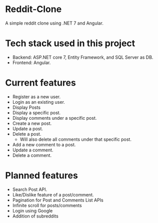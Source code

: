 # Reddit-Clone
A simple reddit clone using .NET 7 and Angular.

# Tech stack used in this project
<ul>
<li>Backend: ASP.NET core 7, Entity Framework, and SQL Server as DB.</li>
<li>Frontend: Angular.</li>
</ul>

# Current features
<ul>
  <li>Register as a new user.</li>
  <li>Login as an existing user.</li>
  <li>Display Posts</li>
  <li>Display a specific post.</li>
  <li>Display comments under a specific post.</li>
  <li>Create a new post.</li>
  <li>Update a post.</li>
  <li>Delete a post.<ul><li>Will also delete all comments under that specific post.</li></ul></li>
  <li>Add a new comment to a post.</li>
  <li>Update a comment.</li>
  <li>Delete a comment.</li>
</ul>

# Planned features
<ul>
  <li>Search Post API.</li>
  <li>Like/Dislike feature of a post/comment.</li>
  <li>Pagination for Post and Comments List APIs</li>
  <li>Infinite scroll for posts/comments</li>
  <li>Login using Google</li>
  <li>Addition of subreddits</li>
  
</ul>

